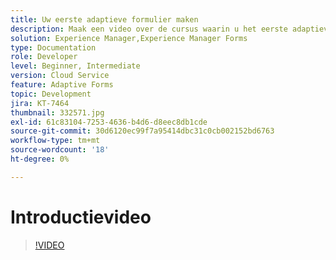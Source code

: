 ```yaml
---
title: Uw eerste adaptieve formulier maken
description: Maak een video over de cursus waarin u het eerste adaptieve formulier maakt
solution: Experience Manager,Experience Manager Forms
type: Documentation
role: Developer
level: Beginner, Intermediate
version: Cloud Service
feature: Adaptive Forms
topic: Development
jira: KT-7464
thumbnail: 332571.jpg
exl-id: 61c83104-7253-4636-b4d6-d8eec8db1cde
source-git-commit: 30d6120ec99f7a95414dbc31c0cb002152bd6763
workflow-type: tm+mt
source-wordcount: '18'
ht-degree: 0%

---
```


# Introductievideo


>[!VIDEO](https://video.tv.adobe.com/v/332571?quality=12&learn=on)
